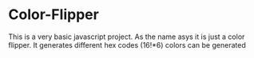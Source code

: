 # Color-Flipper
This is a very basic javascript project. As the name asys it is just a color flipper. It generates different hex codes (16!*6) colors can be generated
